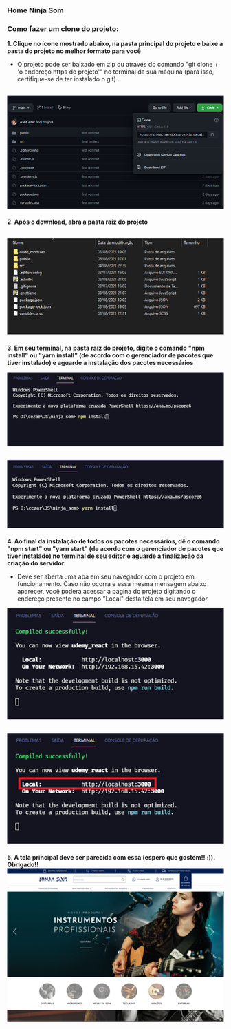 ### Home Ninja Som 

### Como fazer um clone do projeto:

**1. Clique no ícone mostrado abaixo, na pasta principal do projeto e baixe a pasta do projeto no melhor formato para você**
 - O projeto pode ser baixado em zip ou através do comando "git clone + 'o endereço https do projeto'" no terminal da sua máquina (para isso, certifique-se de ter instalado o git).

![Screenshot 1](public/screenshots/screenshot_1.png)
------------

**2.  Após o download, abra a pasta raíz do projeto**

![Screenshot 2](public/screenshots/screenshot_2.png)
------------

**3. Em seu terminal, na pasta raíz do projeto, digite o comando "npm install" ou "yarn install" (de acordo com o gerenciador de pacotes que tiver instalado) e aguarde a instalação dos pacotes necessários**

![Screenshot 3](public/screenshots/screenshot_3.png)

![Screenshot 3.1](public/screenshots/screenshot_3.1.png)
------------


**4. Ao final da instalação de todos os pacotes necessários, dê o comando "npm start" ou "yarn start" (de acordo com o gerenciador de pacotes que tiver instalado) no terminal de seu editor e aguarde a finalização da criação do servidor**
- Deve ser aberta uma aba em seu navegador com o projeto em funcionamento. Caso não ocorra e essa mesma mensagem abaixo aparecer, você poderá acessar a página do projeto digitando o endereço presente no campo "Local" desta tela em seu navegador.

![Screenshot 4](public/screenshots/screenshot_4.png)

![Screenshot 4.1](public/screenshots/screenshot_4.1.png)
------------

**5. A tela principal deve ser parecida com essa (espero que gostem!! :)). Obrigado!!**
![Screenshot 5](public/screenshots/screenshot_5.png)
